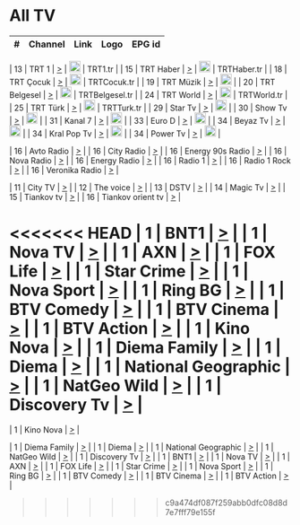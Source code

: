 <h1>All TV</h1>

| #   | Channel        | Link  | Logo | EPG id |
|:---:|:--------------:|:-----:|:----:|:------:|

| 13  | TRT 1            | [>](https://tv-trt1.medya.trt.com.tr/master.m3u8) | <img height="20" src="https://i.imgur.com/j786OLG.png"/> | TRT1.tr |
| 15  | TRT Haber        | [>](https://tv-trthaber.medya.trt.com.tr/master.m3u8) | <img height="20" src="https://i.imgur.com/OVfo8Ab.png"/> | TRTHaber.tr |
| 18  | TRT Çocuk        | [>](https://tv-trtcocuk.medya.trt.com.tr/master.m3u8) | <img height="20" src="https://i.imgur.com/QLFmD6d.png"/> | TRTCocuk.tr |
| 19  | TRT Müzik        | [>](https://tv-trtmuzik.medya.trt.com.tr/master.m3u8) | <img height="20" src="https://i.imgur.com/fIVFCEd.png"/> |
| 20  | TRT Belgesel     | [>](https://tv-trtbelgesel.medya.trt.com.tr/master.m3u8) | <img height="20" src="https://i.imgur.com/MGO87pe.png"/> | TRTBelgesel.tr |
| 24  | TRT World        | [>](https://tv-trtworld.medya.trt.com.tr/master.m3u8) | <img height="20" src="https://i.imgur.com/JEA2xpv.png"/> | TRTWorld.tr |
| 25  | TRT Türk         | [>](https://tv-trtturk.medya.trt.com.tr/master.m3u8) | <img height="20" src="https://i.imgur.com/OSTOQNw.png"/> | TRTTurk.tr |
| 29  | Star Tv   | [>](https://dogus-live.daioncdn.net/startv/startv_360p.m3u8) | <img height="20" src="https://i.imgur.com/IebUZx1.png"/> |
| 30  | Show Tv     | [>](https://ciner-live.daioncdn.net/showtv/showtv.m3u8) | <img height="20" src="https://i.imgur.com/IebUZx1.png"/> |
| 31  | Kanal 7     | [>](https://kanal7-live.daioncdn.net/kanal7/kanal7.m3u8) | <img height="20" src="https://i.imgur.com/IebUZx1.png"/> |
| 33  | Euro D    | [>](https://www.youtube.com/user/KanalD/live) | <img height="20" src="https://i.imgur.com/IebUZx1.png"/> |
| 34  | Beyaz Tv     | [>](https://beyaztv-live.daioncdn.net/beyaztv/beyaztv.m3u8) | <img height="20" src="https://i.imgur.com/IebUZx1.png"/> |
| 34  | Kral Pop Tv     | [>](https://www.youtube.com/watch?v=GuFTuKoXepw) | <img height="20" src="https://i.imgur.com/IebUZx1.png"/> |
| 34  | Power Tv     | [>](https://livetv.powerapp.com.tr/powerTV/powerhd.smil/chunklist.m3u8) | <img height="20" src="https://i.imgur.com/IebUZx1.png"/> |

| 16  | Avto Radio | [>](http://stream.metacast.eu/avtoradio.mp3.m3u) |
| 16  | City Radio | [>](http://stream.metacast.eu/city.aac.m3u) |
| 16  | Energy 90s Radio | [>](http://stream.metacast.eu/energy-90s.m3u) |
| 16  | Nova Radio | [>](http://stream.metacast.eu/nova.aac.m3u) |
| 16  | Energy Radio | [>](http://stream.metacast.eu/nrj.aac.m3u) |
| 16  | Radio 1 | [>](http://stream.metacast.eu/radio1.aac.m3u) |
| 16  | Radio 1 Rock | [>](http://stream.metacast.eu/radio1rock.aac.m3u) |
| 16  | Veronika Radio | [>](http://stream.metacast.eu/veronika.aac.m3u) |

| 11  | City TV | [>](https://tv.city.bg/play/tshls/citytv/index.m3u8) |
| 12  | The voice | [>](https://bss1.neterra.tv/thevoice/thevoice.m3u8) |
| 13  | DSTV | [>](http://46.249.95.140:8081/hls/data.m3u8) |
| 14  | Magic Tv | [>](https://bss1.neterra.tv/magictv/magictv.m3u8) |
| 15  | Tiankov tv | [>](https://streamer103.neterra.tv/tiankov-folk/live.m3u8) |
| 16  | Tiankov orient tv | [>](https://streamer103.neterra.tv/tiankov-orient/live.m3u8) |

<<<<<<< HEAD
| 1 | BNT1 | [>](https://ymkaya.xyz:15850/tv/bnt1/playlist.m3u8?wmsAuthSign=c2VydmVyX3RpbWU9My81LzIwMjUgMTo0MDoyOSBQTSZoYXNoX3ZhbHVlPUFMb0hqVDB5dXdGUnZnV3c0TCtsa1E9PSZ2YWxpZG1pbnV0ZXM9NjA=) |
| 1 | Nova TV | [>](https://ymkaya.xyz:15850/tv/novatv/playlist.m3u8?wmsAuthSign=c2VydmVyX3RpbWU9My81LzIwMjUgMTo0MDozOSBQTSZoYXNoX3ZhbHVlPWdRWGtGVEZVbGVINDVaZXA4ZXY0eEE9PSZ2YWxpZG1pbnV0ZXM9NjA=) |
| 1 | AXN | [>](https://ymkaya.xyz:15850/tv/axn/playlist.m3u8?wmsAuthSign=c2VydmVyX3RpbWU9My81LzIwMjUgMTo0MDo0OSBQTSZoYXNoX3ZhbHVlPXJhMWtyejZEdjgwbXhtRldwVzUraVE9PSZ2YWxpZG1pbnV0ZXM9NjA=) |
| 1 | FOX Life | [>](https://ymkaya.xyz:15850/tv/foxlife/playlist.m3u8?wmsAuthSign=c2VydmVyX3RpbWU9My81LzIwMjUgMTo0MDo1OSBQTSZoYXNoX3ZhbHVlPW5mQU5ZZ1FvaWFNTnlFOHZnRmQwQlE9PSZ2YWxpZG1pbnV0ZXM9NjA=) |
| 1 | Star Crime | [>](https://ymkaya.xyz:15850/tv/foxcrime/playlist.m3u8?wmsAuthSign=c2VydmVyX3RpbWU9My81LzIwMjUgMTo0MTowOCBQTSZoYXNoX3ZhbHVlPThwWXNaam1Ea2NWSFFBaXdzdTM4OFE9PSZ2YWxpZG1pbnV0ZXM9NjA=) |
| 1 | Nova Sport | [>](https://ymkaya.xyz:15850/tv/novasport/playlist.m3u8?wmsAuthSign=c2VydmVyX3RpbWU9My81LzIwMjUgMTo0MToxNyBQTSZoYXNoX3ZhbHVlPXAwL2tmVmhBM1h1V2R3cm90RkNBaHc9PSZ2YWxpZG1pbnV0ZXM9NjA=) |
| 1 | Ring BG | [>](https://ymkaya.xyz:15850/tv/ringbg/playlist.m3u8?wmsAuthSign=c2VydmVyX3RpbWU9My81LzIwMjUgMTo0MToyOCBQTSZoYXNoX3ZhbHVlPWVsNE9yMEdGTzF4NmlEQXNFYzhLeWc9PSZ2YWxpZG1pbnV0ZXM9NjA=) |
| 1 | BTV Comedy | [>](https://ymkaya.xyz:15850/tv/btvcomedy/playlist.m3u8?wmsAuthSign=c2VydmVyX3RpbWU9My81LzIwMjUgMTo0MTozOCBQTSZoYXNoX3ZhbHVlPVJMaFk4TWdqLzVSTGphMmtmeXkvalE9PSZ2YWxpZG1pbnV0ZXM9NjA=) |
| 1 | BTV Cinema | [>](https://ymkaya.xyz:15850/tv/btvcinema/playlist.m3u8?wmsAuthSign=c2VydmVyX3RpbWU9My81LzIwMjUgMTo0MTo0NyBQTSZoYXNoX3ZhbHVlPVV3eFYwY0ZLUEcwclNWaENDYy9hR0E9PSZ2YWxpZG1pbnV0ZXM9NjA=) |
| 1 | BTV Action | [>](https://ymkaya.xyz:15850/tv/btvaction/playlist.m3u8?wmsAuthSign=c2VydmVyX3RpbWU9My81LzIwMjUgMTo0MTo1NyBQTSZoYXNoX3ZhbHVlPTBoV0c1VmpCdVgwZlcrdGpraEQ2dkE9PSZ2YWxpZG1pbnV0ZXM9NjA=) |
| 1 | Kino Nova | [>](https://ymkaya.xyz:15850/tv/kinonova/playlist.m3u8?wmsAuthSign=c2VydmVyX3RpbWU9My81LzIwMjUgMTo0MjowNiBQTSZoYXNoX3ZhbHVlPXFpSmFKNHUrQUFkYm9XK3YwQ2tyM3c9PSZ2YWxpZG1pbnV0ZXM9NjA=) |
| 1 | Diema Family | [>](https://ymkaya.xyz:15850/tv/diemafamily/playlist.m3u8?wmsAuthSign=c2VydmVyX3RpbWU9My81LzIwMjUgMTo0MjoxNiBQTSZoYXNoX3ZhbHVlPTdFZklMUEs3cWJhR3F1VjlCUXlPTVE9PSZ2YWxpZG1pbnV0ZXM9NjA=) |
| 1 | Diema | [>](https://ymkaya.xyz:15850/tv/diema/playlist.m3u8?wmsAuthSign=c2VydmVyX3RpbWU9My81LzIwMjUgMTo0MzoxMCBQTSZoYXNoX3ZhbHVlPXdVSWpvaXNTYjJGczFwdmxkVExkM2c9PSZ2YWxpZG1pbnV0ZXM9NjA=) |
| 1 | National Geographic | [>](https://ymkaya.xyz:15850/tv/natgeo/playlist.m3u8?wmsAuthSign=c2VydmVyX3RpbWU9My81LzIwMjUgMTo0MzoyMCBQTSZoYXNoX3ZhbHVlPTAwR1ZmcldsbkxyNXM0Tlk0cjlWR3c9PSZ2YWxpZG1pbnV0ZXM9NjA=) |
| 1 | NatGeo Wild | [>](https://ymkaya.xyz:15850/tv/natgeowild/playlist.m3u8?wmsAuthSign=c2VydmVyX3RpbWU9My81LzIwMjUgMTo0MzozMSBQTSZoYXNoX3ZhbHVlPXRaMmJwTVpoQW5LZEZYaFhJZWxMWWc9PSZ2YWxpZG1pbnV0ZXM9NjA=) |
| 1 | Discovery Tv | [>](https://ymkaya.xyz:15850/tv/discovery/playlist.m3u8?wmsAuthSign=c2VydmVyX3RpbWU9My81LzIwMjUgMTo0Mzo0MSBQTSZoYXNoX3ZhbHVlPXdGb3pLVFAwMCs1ZnVlcmZxdzh4TlE9PSZ2YWxpZG1pbnV0ZXM9NjA=) |
=======


| 1 | Kino Nova | [>](https://ymkaya.xyz:11336/tv/kinonova/playlist.m3u8?wmsAuthSign=c2VydmVyX3RpbWU9MS8yLzIwMjUgNDo0MDoyMCBBTSZoYXNoX3ZhbHVlPWlFS1FrWEtMMVRFM3l5YklUWUJQUHc9PSZ2YWxpZG1pbnV0ZXM9NjA=) |

| 1 | Diema Family | [>](https://ymkaya.xyz:11336/tv/diemafamily/playlist.m3u8?wmsAuthSign=c2VydmVyX3RpbWU9MS8yLzIwMjUgNDo0MDozMCBBTSZoYXNoX3ZhbHVlPUVUaTVKTldvZTF5WVVCM0YwL21kaXc9PSZ2YWxpZG1pbnV0ZXM9NjA=) |
| 1 | Diema | [>](https://ymkaya.xyz:11336/tv/diema/playlist.m3u8?wmsAuthSign=c2VydmVyX3RpbWU9MS8yLzIwMjUgNDo0MDo0MCBBTSZoYXNoX3ZhbHVlPVlYMWVJT2NuUjNpUTBsaytEUFFOS2c9PSZ2YWxpZG1pbnV0ZXM9NjA=) |
| 1 | National Geographic | [>](https://ymkaya.xyz:11336/tv/natgeo/playlist.m3u8?wmsAuthSign=c2VydmVyX3RpbWU9MS8yLzIwMjUgNDo0MTo0MSBBTSZoYXNoX3ZhbHVlPTJQTlVmcG5nYWx0M013eUhGRGxnd0E9PSZ2YWxpZG1pbnV0ZXM9NjA=) |
| 1 | NatGeo Wild | [>](https://ymkaya.xyz:11336/tv/natgeowild/playlist.m3u8?wmsAuthSign=c2VydmVyX3RpbWU9MS8yLzIwMjUgNDo0MTo1MSBBTSZoYXNoX3ZhbHVlPVl1OXZaTTliN0hGWEN3eDBYd1duNkE9PSZ2YWxpZG1pbnV0ZXM9NjA=) |
| 1 | Discovery Tv | [>](https://ymkaya.xyz:11336/tv/discovery/playlist.m3u8?wmsAuthSign=c2VydmVyX3RpbWU9MS8yLzIwMjUgNDo0MjowMSBBTSZoYXNoX3ZhbHVlPWtBQmdLNlY2RmQwWElzMVYzSDJyVkE9PSZ2YWxpZG1pbnV0ZXM9NjA=) |
| 1 | BNT1 | [>](https://ymkaya.xyz:11336/tv/bnt1/playlist.m3u8?wmsAuthSign=c2VydmVyX3RpbWU9MS8yLzIwMjUgNDozODozOCBBTSZoYXNoX3ZhbHVlPVVrMVlRQXpJWlhYeUh6ZFVpSC9NMUE9PSZ2YWxpZG1pbnV0ZXM9NjA=) |
| 1 | Nova TV | [>](https://ymkaya.xyz:11336/tv/novatv/playlist.m3u8?wmsAuthSign=c2VydmVyX3RpbWU9MS8yLzIwMjUgNDozODo0OCBBTSZoYXNoX3ZhbHVlPUVxQjh1a0ZzYkVGZU8zZDFGTzdreVE9PSZ2YWxpZG1pbnV0ZXM9NjA=) |
| 1 | AXN | [>](https://ymkaya.xyz:11336/tv/axn/playlist.m3u8?wmsAuthSign=c2VydmVyX3RpbWU9MS8yLzIwMjUgNDozODo1OCBBTSZoYXNoX3ZhbHVlPUpkWStGY1hkNXhaOVpPZ0thQ0FZL3c9PSZ2YWxpZG1pbnV0ZXM9NjA=) |
| 1 | FOX Life | [>](https://ymkaya.xyz:11336/tv/foxlife/playlist.m3u8?wmsAuthSign=c2VydmVyX3RpbWU9MS8yLzIwMjUgNDozOToxMCBBTSZoYXNoX3ZhbHVlPWt1ZDc1T3AzYlZDTjJnSy9TU0xJZlE9PSZ2YWxpZG1pbnV0ZXM9NjA=) |
| 1 | Star Crime | [>](https://ymkaya.xyz:11336/tv/foxcrime/playlist.m3u8?wmsAuthSign=c2VydmVyX3RpbWU9MS8yLzIwMjUgNDozOToyMCBBTSZoYXNoX3ZhbHVlPXIwVU45Nm9FR1l2enNkTG9TanBxbmc9PSZ2YWxpZG1pbnV0ZXM9NjA=) |
| 1 | Nova Sport | [>](https://ymkaya.xyz:11336/tv/novasport/playlist.m3u8?wmsAuthSign=c2VydmVyX3RpbWU9MS8yLzIwMjUgNDozOTozMCBBTSZoYXNoX3ZhbHVlPXlSZ0UxazVaM0xhSmc0NmR4T0c1T2c9PSZ2YWxpZG1pbnV0ZXM9NjA=) |
| 1 | Ring BG | [>](https://ymkaya.xyz:11336/tv/ringbg/playlist.m3u8?wmsAuthSign=c2VydmVyX3RpbWU9MS8yLzIwMjUgNDozOTo0MCBBTSZoYXNoX3ZhbHVlPTR4aUlFNHVUYWN4enY1WkVuOFZma2c9PSZ2YWxpZG1pbnV0ZXM9NjA=) |
| 1 | BTV Comedy | [>](https://ymkaya.xyz:11336/tv/btvcomedy/playlist.m3u8?wmsAuthSign=c2VydmVyX3RpbWU9MS8yLzIwMjUgNDozOTo1MCBBTSZoYXNoX3ZhbHVlPUtrMTJ2RHNTTUU1RFp1ZkVOdXFSK3c9PSZ2YWxpZG1pbnV0ZXM9NjA=) |
| 1 | BTV Cinema | [>](https://ymkaya.xyz:11336/tv/btvcinema/playlist.m3u8?wmsAuthSign=c2VydmVyX3RpbWU9MS8yLzIwMjUgNDozOTo1OSBBTSZoYXNoX3ZhbHVlPTZWcU9FZW56cG1NM1lrYy8xNE5NeHc9PSZ2YWxpZG1pbnV0ZXM9NjA=) |
| 1 | BTV Action | [>](https://ymkaya.xyz:11336/tv/btvaction/playlist.m3u8?wmsAuthSign=c2VydmVyX3RpbWU9MS8yLzIwMjUgNDo0MDoxMCBBTSZoYXNoX3ZhbHVlPUlDd0ErRkZVWThyMVZwR3c2REdGZ3c9PSZ2YWxpZG1pbnV0ZXM9NjA=) |
>>>>>>> c9a474df087f259abb0dfc08d8d7e7fff79e155f
